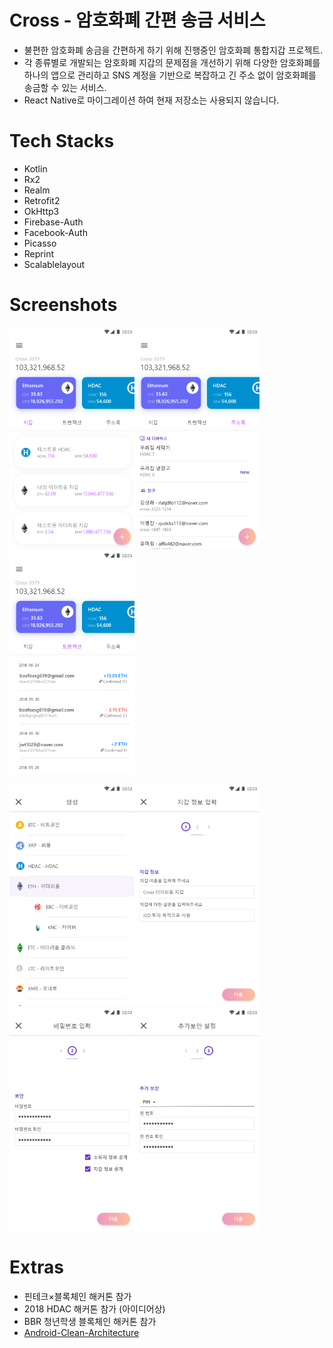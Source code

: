 # Cross - 암호화폐 간편 송금 서비스
- 불편한 암호화폐 송금을 간편하게 하기 위해 진행중인 암호화폐 통합지갑 프로젝트.
- 각 종류별로 개발되는 암호화폐 지갑의 문제점을 개선하기 위해 다양한 암호화폐를 하나의 앱으로 관리하고 SNS 계정을 기반으로 복잡하고 긴 주소 없이 암호화폐를 송금할 수 있는 서비스.
- React Native로 마이그레이션 하여 현재 저장소는 사용되지 않습니다.

# Tech Stacks
- Kotlin
- Rx2
- Realm
- Retrofit2
- OkHttp3
- Firebase-Auth
- Facebook-Auth
- Picasso
- Reprint
- Scalablelayout

# Screenshots
<img src="screenshots/main_wallets.png" width="200"><img src="screenshots/main_friend.png" width="200"><img src="screenshots/main_transactions.png" width="200">

<img src="screenshots/wallet_create_1.png" width="200"><img src="screenshots/wallet_create_2.png" width="200"><img src="screenshots/wallet_create_3.png" width="200"><img src="screenshots/wallet_create_4.png" width="200">

# Extras
- 핀테크×블록체인 해커톤 참가
- 2018 HDAC 해커톤 참가 (아이디어상)
- BBR 청년학생 블록체인 해커톤 참가
- [Android-Clean-Architecture](https://academy.realm.io/kr/posts/clean-architecture-in-android/)

